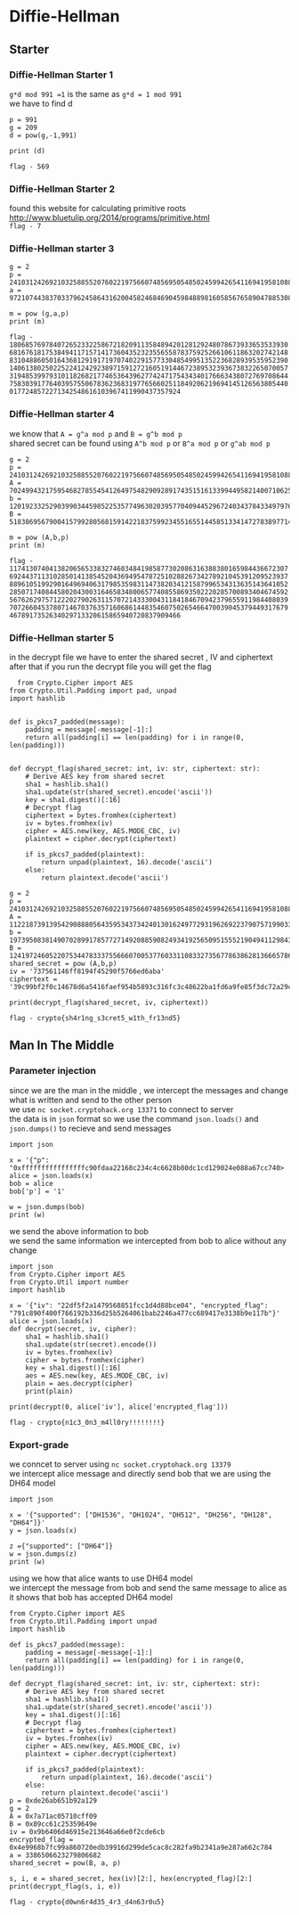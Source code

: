 # Diffie-Hellman

## Starter 

### Diffie-Hellman Starter 1

`g*d mod 991 =1` is the same as `g*d = 1 mod 991`   
we have to find d    
```
p = 991
g = 209 
d = pow(g,-1,991)

print (d)
```
`flag - 569`   

### Diffie-Hellman Starter 2  

found this website for calculating primitive roots    
http://www.bluetulip.org/2014/programs/primitive.html  
`flag - 7`

### Diffie-Hellman starter 3

```
g = 2
p = 2410312426921032588552076022197566074856950548502459942654116941958108831682612228890093858261341614673227141477904012196503648957050582631942730706805009223062734745341073406696246014589361659774041027169249453200378729434170325843778659198143763193776859869524088940195577346119843545301547043747207749969763750084308926339295559968882457872412993810129130294592999947926365264059284647209730384947211681434464714438488520940127459844288859336526896320919633919
a = 972107443837033796245864316200458246846904598488981605856765890478853088246897345487328491037710219222038930943365848626194109830309179393018216763327572120124760140018038673999837643377590434413866611132403979547150659053897355593394492586978400044375465657296027592948349589216415363722668361328689588996541370097559090335137676411595949335857341797148926151694299575970292809805314431447043469447485957669949989090202320234337890323293401862304986599884732815

m = pow (g,a,p)
print (m)
```
`flag - 1806857697840726523322586721820911358489420128129248078673933653533930681676181753849411715714173604352323556558783759252661061186320274214883104886050164368129191719707402291577330485499513522368289395359523901406138025022522412429238971591272160519144672389532393673832265070057319485399793101182682177465364396277424717543434017666343807276970864475830391776403957550678362368319776566025118492062196941451265638054400177248572271342548616103967411990437357924`

### Diffie-Hellman starter 4

we know that `A = g^a mod p` and `B = g^b mod p`   
shared secret can be found using `A^b mod p` or `B^a mod p` or `g^ab mod p`    
```
g = 2
p = 2410312426921032588552076022197566074856950548502459942654116941958108831682612228890093858261341614673227141477904012196503648957050582631942730706805009223062734745341073406696246014589361659774041027169249453200378729434170325843778659198143763193776859869524088940195577346119843545301547043747207749969763750084308926339295559968882457872412993810129130294592999947926365264059284647209730384947211681434464714438488520940127459844288859336526896320919633919
A = 70249943217595468278554541264975482909289174351516133994495821400710625291840101960595720462672604202133493023241393916394629829526272643847352371534839862030410331485087487331809285533195024369287293217083414424096866925845838641840923193480821332056735592483730921055532222505605661664236182285229504265881752580410194731633895345823963910901731715743835775619780738974844840425579683385344491015955892106904647602049559477279345982530488299847663103078045601
b = 12019233252903990344598522535774963020395770409445296724034378433497976840167805970589960962221948290951873387728102115996831454482299243226839490999713763440412177965861508773420532266484619126710566414914227560103715336696193210379850575047730388378348266180934946139100479831339835896583443691529372703954589071507717917136906770122077739814262298488662138085608736103418601750861698417340264213867753834679359191427098195887112064503104510489610448294420720
B = 518386956790041579928056815914221837599234551655144585133414727838977145777213383018096662516814302583841858901021822273505120728451788412967971809038854090670743265187138208169355155411883063541881209288967735684152473260687799664130956969450297407027926009182761627800181901721840557870828019840218548188487260441829333603432714023447029942863076979487889569452186257333512355724725941390498966546682790608125613166744820307691068563387354936732643569654017172

m = pow (A,b,p)
print (m)
```
`flag - 1174130740413820656533832746034841985877302086316388380165984436672307692443711310285014138545204369495478725102882673427892104539120952393788961051992901649694063179853598311473820341215879965343136351436410522850717408445802043003164658348006577408558693502220285700893404674592567626297571222027902631157072143330043118418467094237965591198440803970726604537807146703763571606861448354607502654664700390453794493176794678917352634029713320615865940720837909466
`

### Diffie-Hellman starter 5

in the decrypt file we have to enter the shared secret , IV and ciphertext       
after that if you run the decrypt file you will get the flag    
```
  from Crypto.Cipher import AES
from Crypto.Util.Padding import pad, unpad
import hashlib


def is_pkcs7_padded(message):
    padding = message[-message[-1]:]
    return all(padding[i] == len(padding) for i in range(0, len(padding)))


def decrypt_flag(shared_secret: int, iv: str, ciphertext: str):
    # Derive AES key from shared secret
    sha1 = hashlib.sha1()
    sha1.update(str(shared_secret).encode('ascii'))
    key = sha1.digest()[:16]
    # Decrypt flag
    ciphertext = bytes.fromhex(ciphertext)
    iv = bytes.fromhex(iv)
    cipher = AES.new(key, AES.MODE_CBC, iv)
    plaintext = cipher.decrypt(ciphertext)

    if is_pkcs7_padded(plaintext):
        return unpad(plaintext, 16).decode('ascii')
    else:
        return plaintext.decode('ascii')

g = 2
p = 2410312426921032588552076022197566074856950548502459942654116941958108831682612228890093858261341614673227141477904012196503648957050582631942730706805009223062734745341073406696246014589361659774041027169249453200378729434170325843778659198143763193776859869524088940195577346119843545301547043747207749969763750084308926339295559968882457872412993810129130294592999947926365264059284647209730384947211681434464714438488520940127459844288859336526896320919633919
A = 112218739139542908880564359534373424013016249772931962692237907571990334483528877513809272625610512061159061737608547288558662879685086684299624481742865016924065000555267977830144740364467977206555914781236397216033805882207640219686011643468275165718132888489024688846101943642459655423609111976363316080620471928236879737944217503462265615774774318986375878440978819238346077908864116156831874695817477772477121232820827728424890845769152726027520772901423784
b = 197395083814907028991785772714920885908249341925650951555219049411298436217190605190824934787336279228785809783531814507661385111220639329358048196339626065676869119737979175531770768861808581110311903548567424039264485661330995221907803300824165469977099494284722831845653985392791480264712091293580274947132480402319812110462641143884577706335859190668240694680261160210609506891842793868297672619625924001403035676872189455767944077542198064499486164431451944
B = 1241972460522075344783337556660700537760331108332735677863862813666578639518899293226399921252049655031563612905395145236854443334774555982204857895716383215705498970395379526698761468932147200650513626028263449605755661189525521343142979265044068409405667549241125597387173006460145379759986272191990675988873894208956851773331039747840312455221354589910726982819203421992729738296452820365553759182547255998984882158393688119629609067647494762616719047466973581
shared_secret = pow (A,b,p)
iv = '737561146ff8194f45290f5766ed6aba'
ciphertext = '39c99bf2f0c14678d6a5416faef954b5893c316fc3c48622ba1fd6a9fe85f3dc72a29c394cf4bc8aff6a7b21cae8e12c'

print(decrypt_flag(shared_secret, iv, ciphertext))
```
`flag - crypto{sh4r1ng_s3cret5_w1th_fr13nd5}`

## Man In The Middle

### Parameter injection 

since we are the man in the middle , we intercept the messages and change what is written and send to the other person    
we use `nc socket.cryptohack.org 13371` to connect to server   
the data is in `json` format so we use the command `json.loads()` and `json.dumps()` to recieve and send messages   
```
import json

x = '{"p": "0xffffffffffffffffc90fdaa22168c234c4c6628b80dc1cd129024e088a67cc740>
alice = json.loads(x)
bob = alice
bob['p'] = '1'

w = json.dumps(bob)
print (w)
```
we send the above information to bob   
we send the same information we intercepted from bob to alice without any change  

```
import json
from Crypto.Cipher import AES
from Crypto.Util import number
import hashlib

x = '{"iv": "22df5f2a1479568851fcc1d4d88bce04", "encrypted_flag": "791c890f400f766192b336d25b5264061bab2246a477cc689417e3138b9e117b"}'
alice = json.loads(x)
def decrypt(secret, iv, cipher):
    sha1 = hashlib.sha1()
    sha1.update(str(secret).encode())
    iv = bytes.fromhex(iv)
    cipher = bytes.fromhex(cipher)
    key = sha1.digest()[:16]
    aes = AES.new(key, AES.MODE_CBC, iv)
    plain = aes.decrypt(cipher)
    print(plain)

print(decrypt(0, alice['iv'], alice['encrypted_flag']))
```
`flag - crypto{n1c3_0n3_m4ll0ry!!!!!!!!}`

### Export-grade

we conncet to server using `nc socket.cryptohack.org 13379`   
we intercept alice message and directly send bob that we are using the DH64 model   
```
import json

x = '{"supported": ["DH1536", "DH1024", "DH512", "DH256", "DH128", "DH64"]}'
y = json.loads(x)

z ={"supported": ["DH64"]}
w = json.dumps(z)
print (w)
```
using we how that alice wants to use DH64 model  
we intercept the message from bob and send the same message to alice as it shows that bob has accepted DH64 model   
```
from Crypto.Cipher import AES
from Crypto.Util.Padding import unpad
import hashlib

def is_pkcs7_padded(message):
    padding = message[-message[-1]:]
    return all(padding[i] == len(padding) for i in range(0, len(padding)))

def decrypt_flag(shared_secret: int, iv: str, ciphertext: str):
    # Derive AES key from shared secret
    sha1 = hashlib.sha1()
    sha1.update(str(shared_secret).encode('ascii'))
    key = sha1.digest()[:16]
    # Decrypt flag
    ciphertext = bytes.fromhex(ciphertext)
    iv = bytes.fromhex(iv)
    cipher = AES.new(key, AES.MODE_CBC, iv)
    plaintext = cipher.decrypt(ciphertext)

    if is_pkcs7_padded(plaintext):
        return unpad(plaintext, 16).decode('ascii')
    else:
        return plaintext.decode('ascii')
p = 0xde26ab651b92a129
g = 2
A = 0x7a71ac05710cff09
B = 0x89cc61c25359649e
iv = 0x9b6406d46915e213646a66e0f2cde6cb
encrypted_flag = 0x4e9968b7fc99a860720edb39916d299de5cac8c282fa9b2341a9e287a662c784
a = 3386506623279806682
shared_secret = pow(B, a, p)

s, i, e = shared_secret, hex(iv)[2:], hex(encrypted_flag)[2:]
print(decrypt_flag(s, i, e))
```
`flag - crypto{d0wn6r4d35_4r3_d4n63r0u5}`

